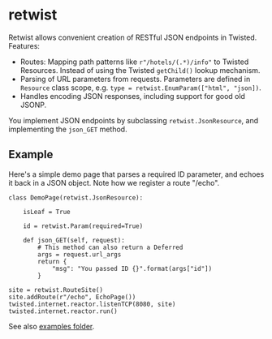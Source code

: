 # retwist

Retwist allows convenient creation of RESTful JSON endpoints in Twisted. Features:

* Routes: Mapping path patterns like `r"/hotels/(.*)/info"` to Twisted Resources. Instead of using the Twisted
`getChild()` lookup mechanism.
* Parsing of URL parameters from requests. Parameters are defined in `Resource` class scope, e.g.
`type = retwist.EnumParam(["html", "json])`.
* Handles encoding JSON responses, including support for good old JSONP.

You implement JSON endpoints by subclassing `retwist.JsonResource`, and implementing the `json_GET` method.

## Example

Here's a simple demo page that parses a required ID parameter, and echoes it back in a JSON object. Note how we register
a route "/echo". 
    
    class DemoPage(retwist.JsonResource):
    
        isLeaf = True
    
        id = retwist.Param(required=True)
    
        def json_GET(self, request):
            # This method can also return a Deferred
            args = request.url_args
            return {
                "msg": "You passed ID {}".format(args["id"])
            }
            
    site = retwist.RouteSite()
    site.addRoute(r"/echo", EchoPage())
    twisted.internet.reactor.listenTCP(8080, site)
    twisted.internet.reactor.run()
            
See also [examples folder](retwist/examples).
